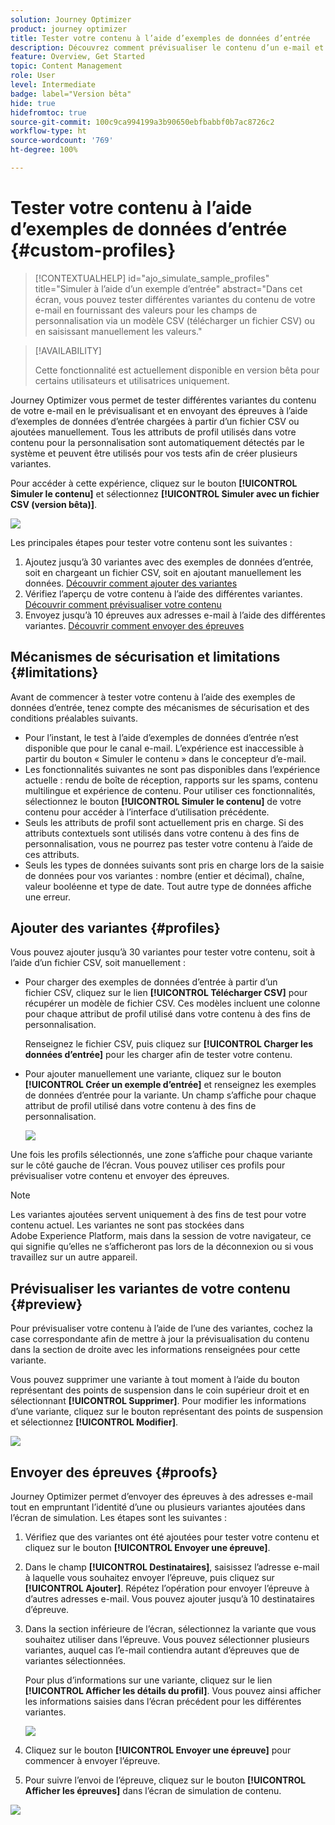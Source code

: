 ```yaml
---
solution: Journey Optimizer
product: journey optimizer
title: Tester votre contenu à l’aide d’exemples de données d’entrée
description: Découvrez comment prévisualiser le contenu d’un e-mail et envoyer des épreuves à l’aide d’exemples de données d’entrée.
feature: Overview, Get Started
topic: Content Management
role: User
level: Intermediate
badge: label="Version bêta"
hide: true
hidefromtoc: true
source-git-commit: 100c9ca994199a3b90650ebfbabbf0b7ac8726c2
workflow-type: ht
source-wordcount: '769'
ht-degree: 100%

---
```



# Tester votre contenu à l’aide d’exemples de données d’entrée {#custom-profiles}

>[!CONTEXTUALHELP]
>id="ajo_simulate_sample_profiles"
>title="Simuler à l’aide d’un exemple d’entrée"
>abstract="Dans cet écran, vous pouvez tester différentes variantes du contenu de votre e-mail en fournissant des valeurs pour les champs de personnalisation via un modèle CSV (télécharger un fichier CSV) ou en saisissant manuellement les valeurs."

>[!AVAILABILITY]
>
>Cette fonctionnalité est actuellement disponible en version bêta pour certains utilisateurs et utilisatrices uniquement.

Journey Optimizer vous permet de tester différentes variantes du contenu de votre e-mail en le prévisualisant et en envoyant des épreuves à l’aide d’exemples de données d’entrée chargées à partir d’un fichier CSV ou ajoutées manuellement. Tous les attributs de profil utilisés dans votre contenu pour la personnalisation sont automatiquement détectés par le système et peuvent être utilisés pour vos tests afin de créer plusieurs variantes.

Pour accéder à cette expérience, cliquez sur le bouton **[!UICONTROL Simuler le contenu]** et sélectionnez **[!UICONTROL Simuler avec un fichier CSV (version bêta)]**.

![](assets/simulate-sample.png)

Les principales étapes pour tester votre contenu sont les suivantes :

1. Ajoutez jusqu’à 30 variantes avec des exemples de données d’entrée, soit en chargeant un fichier CSV, soit en ajoutant manuellement les données. [Découvrir comment ajouter des variantes](#profiles)
1. Vérifiez l’aperçu de votre contenu à l’aide des différentes variantes. [Découvrir comment prévisualiser votre contenu](#preview)
1. Envoyez jusqu’à 10 épreuves aux adresses e-mail à l’aide des différentes variantes. [Découvrir comment envoyer des épreuves](#proofs)


## Mécanismes de sécurisation et limitations {#limitations}

Avant de commencer à tester votre contenu à l’aide des exemples de données d’entrée, tenez compte des mécanismes de sécurisation et des conditions préalables suivants.

* Pour l’instant, le test à l’aide d’exemples de données d’entrée n’est disponible que pour le canal e-mail. L’expérience est inaccessible à partir du bouton « Simuler le contenu » dans le concepteur d’e-mail.
* Les fonctionnalités suivantes ne sont pas disponibles dans l’expérience actuelle : rendu de boîte de réception, rapports sur les spams, contenu multilingue et expérience de contenu. Pour utiliser ces fonctionnalités, sélectionnez le bouton **[!UICONTROL Simuler le contenu]** de votre contenu pour accéder à l’interface d’utilisation précédente.
* Seuls les attributs de profil sont actuellement pris en charge. Si des attributs contextuels sont utilisés dans votre contenu à des fins de personnalisation, vous ne pourrez pas tester votre contenu à l’aide de ces attributs.
* Seuls les types de données suivants sont pris en charge lors de la saisie de données pour vos variantes : nombre (entier et décimal), chaîne, valeur booléenne et type de date. Tout autre type de données affiche une erreur.

## Ajouter des variantes {#profiles}

Vous pouvez ajouter jusqu’à 30 variantes pour tester votre contenu, soit à l’aide d’un fichier CSV, soit manuellement :

* Pour charger des exemples de données d’entrée à partir d’un fichier CSV, cliquez sur le lien **[!UICONTROL Télécharger CSV]** pour récupérer un modèle de fichier CSV. Ces modèles incluent une colonne pour chaque attribut de profil utilisé dans votre contenu à des fins de personnalisation.

  Renseignez le fichier CSV, puis cliquez sur **[!UICONTROL Charger les données d’entrée]** pour les charger afin de tester votre contenu.

* Pour ajouter manuellement une variante, cliquez sur le bouton **[!UICONTROL Créer un exemple d’entrée]** et renseignez les exemples de données d’entrée pour la variante. Un champ s’affiche pour chaque attribut de profil utilisé dans votre contenu à des fins de personnalisation.

  ![](assets/simulate-custom-add.png)

Une fois les profils sélectionnés, une zone s’affiche pour chaque variante sur le côté gauche de l’écran. Vous pouvez utiliser ces profils pour prévisualiser votre contenu et envoyer des épreuves.

>[!NOTE]
>
>Les variantes ajoutées servent uniquement à des fins de test pour votre contenu actuel. Les variantes ne sont pas stockées dans Adobe Experience Platform, mais dans la session de votre navigateur, ce qui signifie qu’elles ne s’afficheront pas lors de la déconnexion ou si vous travaillez sur un autre appareil.

## Prévisualiser les variantes de votre contenu {#preview}

Pour prévisualiser votre contenu à l’aide de l’une des variantes, cochez la case correspondante afin de mettre à jour la prévisualisation du contenu dans la section de droite avec les informations renseignées pour cette variante.

Vous pouvez supprimer une variante à tout moment à l’aide du bouton représentant des points de suspension dans le coin supérieur droit et en sélectionnant **[!UICONTROL Supprimer]**. Pour modifier les informations d’une variante, cliquez sur le bouton représentant des points de suspension et sélectionnez **[!UICONTROL Modifier]**.

![](assets/simulate-custom-boxes.png)

## Envoyer des épreuves {#proofs}

Journey Optimizer permet d’envoyer des épreuves à des adresses e-mail tout en empruntant l’identité d’une ou plusieurs variantes ajoutées dans l’écran de simulation. Les étapes sont les suivantes :

1. Vérifiez que des variantes ont été ajoutées pour tester votre contenu et cliquez sur le bouton **[!UICONTROL Envoyer une épreuve]**.

1. Dans le champ **[!UICONTROL Destinataires]**, saisissez l’adresse e-mail à laquelle vous souhaitez envoyer l’épreuve, puis cliquez sur **[!UICONTROL Ajouter]**. Répétez l’opération pour envoyer l’épreuve à d’autres adresses e-mail. Vous pouvez ajouter jusqu’à 10 destinataires d’épreuve.

1. Dans la section inférieure de l’écran, sélectionnez la variante que vous souhaitez utiliser dans l’épreuve. Vous pouvez sélectionner plusieurs variantes, auquel cas l’e-mail contiendra autant d’épreuves que de variantes sélectionnées.

   Pour plus d’informations sur une variante, cliquez sur le lien **[!UICONTROL Afficher les détails du profil]**. Vous pouvez ainsi afficher les informations saisies dans l’écran précédent pour les différentes variantes.

   ![](assets/simulate-custom-proofs.png)

1. Cliquez sur le bouton **[!UICONTROL Envoyer une épreuve]** pour commencer à envoyer l’épreuve.

1. Pour suivre l’envoi de l’épreuve, cliquez sur le bouton **[!UICONTROL Afficher les épreuves]** dans l’écran de simulation de contenu.

![](assets/simulate-custom-sent-proofs.png)

